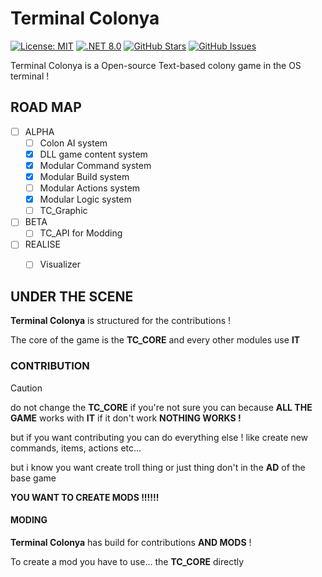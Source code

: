 # Terminal Colonya

[![License: MIT](https://img.shields.io/badge/License-MIT-yellow.svg)](https://opensource.org/licenses/MIT)
[![.NET 8.0](https://img.shields.io/badge/.NET-8.0-blue)](https://dotnet.microsoft.com/download/dotnet/8.0)
[![GitHub Stars](https://img.shields.io/github/stars/HystoryStudios/Terminal-colonya.svg)](https://github.com/HystoryStudios/Terminal-colonya/stargazers)
[![GitHub Issues](https://img.shields.io/github/issues/HystoryStudios/Terminal-colonya.svg)](https://github.com/HystoryStudios/Terminal-colonya/issues)

Terminal Colonya is a Open-source Text-based colony game in the OS terminal !

## ROAD MAP

- [ ] ALPHA
    - [ ] Colon AI system
    - [x] DLL game content system
    - [x] Modular Command system
    - [x] Modular Build system
    - [ ] Modular Actions system
    - [X] Modular Logic system
    - [ ] TC_Graphic
- [ ] BETA
    - [ ] TC_API for Modding
- [ ] REALISE
    - [ ] Visualizer


## UNDER THE SCENE

**Terminal Colonya** is structured for the contributions !

The core of the game is the **TC_CORE** 
and every other modules use **IT**

### CONTRIBUTION

> [!CAUTION]
> do not change the **TC_CORE** if you're not sure you can because **ALL THE GAME** works with **IT** if it don't work **NOTHING WORKS !**

but if you want contributing you can do everything else !
like create new commands, items, actions etc...

but i know you want create troll thing or just thing don't in the **AD** of the base game 

**YOU WANT TO CREATE MODS !!!!!!**

#### MODING

**Terminal Colonya** has build for contributions **AND MODS** !

To create a mod you have to use... the **TC_CORE** directly
